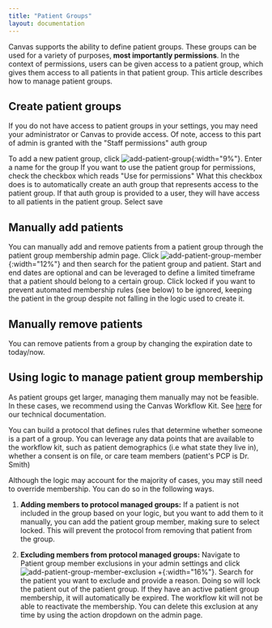 ```yaml
---
title: "Patient Groups"
layout: documentation
---
```


Canvas supports the ability to define patient groups. These groups can be used for a variety of purposes,<b> most importantly permissions</b>. In the context of permissions, users can be given access to a patient group, which gives them access to all patients in that patient group. This article describes how to manage patient groups.

## Create patient groups
If you do not have access to patient groups in your settings, you may need your administrator or Canvas to provide access. Of note, access to this part of admin is granted with the "Staff permissions" auth group

To add a new patient group, click ![add-patient-group](/assets/images/add-patient-group-button.png){:width="9%"}. Enter a name for the group
If you want to use the patient group for permissions, check the checkbox which reads "Use for permissions"
What this checkbox does is to automatically create an auth group that represents access to the patient group. If that auth group is provided to a user, they will have access to all patients in the patient group.
Select save

## Manually add patients 
You can manually add and remove patients from a patient group through the patient group membership admin page. Click ![add-patient-group-member](/assets/images/add-patient-group-member-button.png){:width="12%"} and then search for the patient group and patient. Start and end dates are optional and can be leveraged to define a limited timeframe that a patient should belong to a certain group. Click locked if you want to prevent automated membership rules (see below) to be ignored, keeping the patient in the group despite not falling in the logic used to create it. 

## Manually remove patients  
You can remove patients from a group by changing the expiration date to today/now. 


## Using logic to manage patient group membership
As patient groups get larger, managing them manually may not be feasible. In these cases, we recommend using the Canvas Workflow Kit. See [here]({{site.baseurl}}/sdk/create-update-patient-resources/) for our technical documentation. 

You can build a protocol that defines rules that determine whether someone is a part of a group. You can leverage any data points that are available to the workflow kit, such as patient demographics (i.e what state they live in), whether a consent is on file, or care team members (patient's PCP is Dr. Smith)

Although the logic may account for the majority of cases, you may still need to override membership. You can do so in the following ways.
1. <b>Adding members to protocol managed groups:</b> If a patient is not included in the group based on your logic, but you want to add them to it manually, you can add the patient group member, making sure to select locked. This will prevent the protocol from removing that patient from the group.
 
2. <b>Excluding members from protocol managed groups:</b> Navigate to Patient group member exclusions in your admin settings and click ![add-patient-group-member-exclusion +](/assets/images/add-patient-group-member-exclusion-button.png){:width="16%"}. Search for the patient you want to exclude and provide a reason. Doing so will lock the patient out of the patient group. If they have an active patient group membership, it will automatically be expired. The workflow kit will not be able to reactivate the membership. You can delete this exclusion at any time by using the action dropdown on the admin page. 